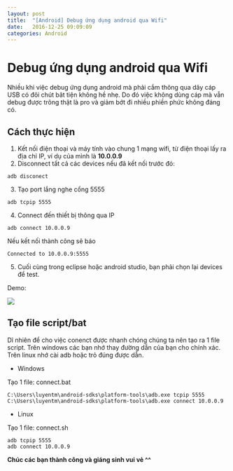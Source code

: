 ```yaml
---
layout: post
title:  "[Android] Debug ứng dụng android qua Wifi"
date:   2016-12-25 09:09:09
categories: Android
---
```

# Debug ứng dụng android qua Wifi

Nhiều khi việc debug ứng dụng android mà phải cắm thông qua dây cáp USB có đôi chút bât tiện không hề nhẹ. Do đó việc không dùng cáp mà vẫn debug được trông thật là pro và giảm bớt đi nhiều phiền phức không đáng có.

## Cách thực hiện

1. Kết nối điện thoại và máy tính vào chung 1 mạng wifi, từ điện thoại lấy ra địa chỉ IP, ví dụ của mình là **10.0.0.9**
2. Disconnect tất cả các devices nếu đã kết nối trước đó:

```
adb disconect
```

3. Tạo port lắng nghe cổng 5555

```
adb tcpip 5555
```

4. Connect đến thiết bị thông qua IP

```
adb connect 10.0.0.9
```

Nếu kết nối thành công sẽ báo

```
Connected to 10.0.0.9:5555
```

5. Cuối cùng trong eclipse hoặc android studio, bạn phải chọn lại devices để test.

Demo:

<img src="https://luyentm.github.io/assets/connectdemo/connectdemo.png">

## Tạo file script/bat

Dĩ nhiên để cho việc conenct được nhanh chóng chúng ta nên tạo ra 1 file script. Trên windows các bạn nhớ thay đường dẫn của bạn cho chính xác. Trên linux nhớ cài adb hoặc trỏ đúng được dẫn.

* Windows

Tạo 1 file: connect.bat

```
C:\Users\luyentm\android-sdks\platform-tools\adb.exe tcpip 5555
C:\Users\luyentm\android-sdks\platform-tools\adb.exe connect 10.0.0.9
```

* Linux

Tạo 1 file: connect.sh

```
adb tcpip 5555
adb connect 10.0.0.9
```

**Chúc các bạn thành công và giáng sinh vui vẻ ^^**
